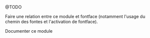 @TODO

Faire une relation entre ce module et fontface (notamment l'usage du chemin des fontes et l'activation de fontface).

Documenter ce module
